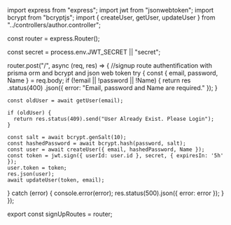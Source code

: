 import express from "express";
import jwt from "jsonwebtoken";
import bcrypt from "bcryptjs";
import { createUser, getUser, updateUser } from "../controllers/author.controller";

const router = express.Router();

const secret = process.env.JWT_SECRET || "secret";

router.post("/", async (req, res) => {
  //signup route authentification with prisma orm and bcrypt and json web token
  try {
    const { email, password, Name } = req.body;
    if (!email || !password || !Name) {
      return res
        .status(400)
        .json({ error: "Email, password and Name are required." });
    }

    const oldUser = await getUser(email);

    if (oldUser) {
      return res.status(409).send("User Already Exist. Please Login");
    }

    const salt = await bcrypt.genSalt(10);
    const hashedPassword = await bcrypt.hash(password, salt);
    const user = await createUser({ email, hashedPassword, Name });
    const token = jwt.sign({ userId: user.id }, secret, { expiresIn: '5h' });
    user.token = token;
    res.json(user);
    await updateUser(token, email);
  } catch (error) {
    console.error(error);
    res.status(500).json({ error: error });
  }
});

export const signUpRoutes = router;
